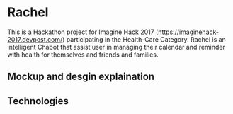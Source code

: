 # Rachel
This is a Hackathon project for Imagine Hack 2017 (https://imaginehack-2017.devpost.com/) participating in the Health-Care Category. Rachel is an intelligent Chabot that assist user in managing their calendar and reminder with health for themselves and friends and families.

## Mockup and desgin explaination

## Technologies


